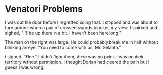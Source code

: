 # Venatori Problems
I was out the door before I regretted doing that.  I stopped and was about to turn around when a pair of crossed swords blocked my view.  I smirked and sighed, "I'll be up there in a bit. I haven't been here long."

The man on the right was large.  He could probably break me in half without blinking an eye.  "You need to come with us, Mr. Sétanta."

I sighed.  "Fine."  I didn't fight them, there was no point.  I was on their territory without permission.  I thought Dorian had cleared the path but I guess I was wrong.


<!--stackedit_data:
eyJoaXN0b3J5IjpbLTE0NjI4NTY3MzYsLTc5NzU2ODA3MCwtOD
I5OTU5Mjc3XX0=
-->